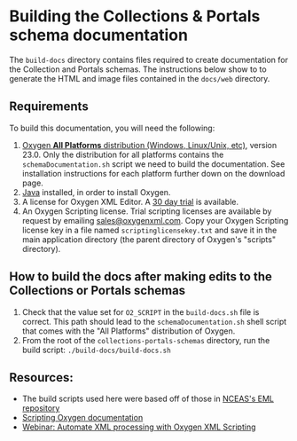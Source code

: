 # Building the Collections & Portals schema documentation

The `build-docs` directory contains files required to create documentation for the Collection and Portals schemas. The instructions below show to to generate the HTML and image files contained in the `docs/web` directory.

## Requirements

To build this documentation, you will need the following:

1. [Oxygen **All Platforms** distribution (Windows, Linux/Unix, etc)](https://www.oxygenxml.com/xml_editor/download_oxygenxml_editor.html?os=Other), version 23.0. Only the distribution for all platforms contains the `schemaDocumentation.sh` script we need to build the documentation. See installation instructions for each platform further down on the download page.
2. [Java](https://www.java.com/en/) installed, in order to install Oxygen.
3. A license for Oxygen XML Editor. A [30 day trial](https://www.oxygenxml.com/xml_editor/register.html) is available.
4. An Oxygen Scripting license. Trial scripting licenses are available by request by emailing sales@oxygenxml.com. Copy your Oxygen Scripting license key in a file named `scriptinglicensekey.txt` and save it in the main application directory (the parent directory of Oxygen's "scripts" directory).

## How to build the docs after making edits to the Collections or Portals schemas

1. Check that the value set for `O2_SCRIPT` in the `build-docs.sh` file is correct. This path should lead to the `schemaDocumentation.sh` shell script that comes with the "All Platforms" distribution of Oxygen.
2. From the root of the `collections-portals-schemas` directory, run the build script: `./build-docs/build-docs.sh`
 
## Resources:

- The build scripts used here were based off of those in [NCEAS's EML repository](https://github.com/NCEAS/eml)
- [Scripting Oxygen documentation](https://www.oxygenxml.com/doc/versions/23.0/ug-editor/topics/scripting_oxygen.html)
- [Webinar: Automate XML processing with Oxygen XML Scripting](https://www.oxygenxml.com/events/2020/webinar_automate_xml_processing_with_oxygen_xml_scripting.html)